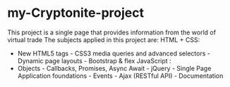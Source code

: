 # my-Cryptonite-project
This project is a single page that provides information from the world of virtual trade
The subjects applied in this project are: 
HTML + CSS:
- New HTML5 tags - CSS3 media queries and advanced selectors - Dynamic page layouts - Bootstrap & flex 
JavaScript :
- Objects - Callbacks, Promises, Async Await - jQuery - Single Page Application foundations - Events - Ajax (RESTful API) - Documentation

